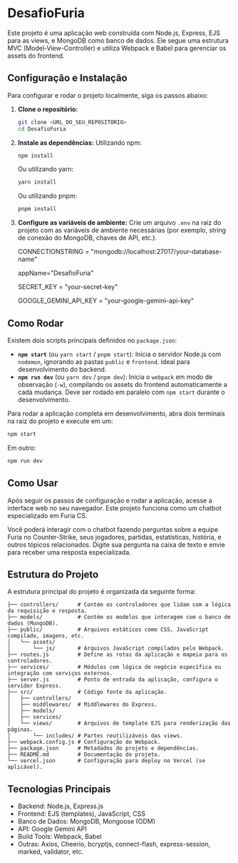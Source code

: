 # DesafioFuria

Este projeto é uma aplicação web construída com Node.js, Express, EJS para as views, e MongoDB como banco de dados. Ele segue uma estrutura MVC (Model-View-Controller) e utiliza Webpack e Babel para gerenciar os assets do frontend.

## Configuração e Instalação

Para configurar e rodar o projeto localmente, siga os passos abaixo:

1.  **Clone o repositório:**
    ```bash
    git clone <URL_DO_SEU_REPOSITORIO>
    cd DesafioFuria
    ```
2.  **Instale as dependências:**
    Utilizando npm:
    ```bash
    npm install
    ```
    Ou utilizando yarn:
    ```bash
    yarn install
    ```
    Ou utilizando pnpm:
    ```bash
    pnpm install
    ```
3.  **Configure as variáveis de ambiente:**
    Crie um arquivo `.env` na raiz do projeto com as variáveis de ambiente necessárias (por exemplo, string de conexão do MongoDB, chaves de API, etc.).

    CONNECTIONSTRING = "mongodb://localhost:27017/your-database-name"

    appName="DesafioFuria"
    
    SECRET_KEY = "your-secret-key"
    
    GOOGLE_GEMINI_API_KEY = "your-google-gemini-api-key"


## Como Rodar

Existem dois scripts principais definidos no `package.json`:

*   **`npm start`** (ou `yarn start` / `pnpm start`): Inicia o servidor Node.js com `nodemon`, ignorando as pastas `public` e `frontend`. Ideal para desenvolvimento do backend.
*   **`npm run dev`** (ou `yarn dev` / `pnpm dev`): Inicia o `webpack` em modo de observação (`-w`), compilando os assets do frontend automaticamente a cada mudança. Deve ser rodado em paralelo com `npm start` durante o desenvolvimento.

Para rodar a aplicação completa em desenvolvimento, abra dois terminais na raiz do projeto e execute em um:

```bash
npm start
```

Em outro:

```bash
npm run dev
```

## Como Usar
Após seguir os passos de configuração e rodar a aplicação, acesse a interface web no seu navegador. Este projeto funciona como um chatbot especializado em Furia CS.

Você poderá interagir com o chatbot fazendo perguntas sobre a equipe Furia no Counter-Strike, seus jogadores, partidas, estatísticas, história, e outros tópicos relacionados. Digite sua pergunta na caixa de texto e envie para receber uma resposta especializada.

## Estrutura do Projeto
A estrutura principal do projeto é organizada da seguinte forma:
```
├── controllers/      # Contém os controladores que lidam com a lógica da requisição e resposta.
├── models/           # Contém os modelos que interagem com o banco de dados (MongoDB).
├── public/           # Arquivos estáticos como CSS, JavaScript compilado, imagens, etc.
│   └── assets/
│       └── js/       # Arquivos JavaScript compilados pelo Webpack.
├── routes.js         # Define as rotas da aplicação e mapeia para os controladores.
├── services/         # Módulos com lógica de negócio específica ou integração com serviços externos.
├── server.js         # Ponto de entrada da aplicação, configura o servidor Express.
├── src/              # Código fonte da aplicação.
│   ├── controllers/
│   ├── middlewares/  # Middlewares do Express.
│   ├── models/
│   ├── services/
│   └── views/        # Arquivos de template EJS para renderização das páginas.
│       └── includes/ # Partes reutilizáveis das views.
├── webpack.config.js # Configuração do Webpack.
├── package.json      # Metadados do projeto e dependências.
├── README.md         # Documentação do projeto.
└── vercel.json       # Configuração para deploy no Vercel (se aplicável).
```

## Tecnologias Principais
- Backend: Node.js, Express.js
- Frontend: EJS (templates), JavaScript, CSS
- Banco de Dados: MongoDB, Mongoose (ODM)
- API: Google Gemini API
- Build Tools: Webpack, Babel
- Outras: Axios, Cheerio, bcryptjs, connect-flash, express-session, marked, validator, etc.